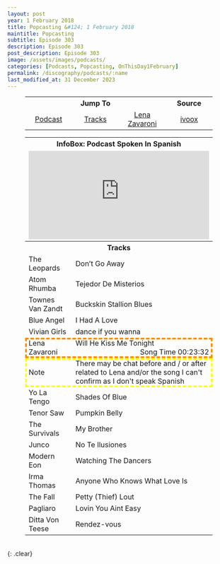 ```yaml
---
layout: post
year: 1 February 2018
title: Popcasting &#124; 1 February 2018
maintitle: Popcasting
subtitle: Episode 303
description: Episode 303
post_description: Episode 303
image: /assets/images/podcasts/
categories: [Podcasts, Popcasting, OnThisDay1February]
permalink: /discography/podcasts/:name
last_modified_at: 31 December 2023
---
```


<figure class="fig3">
<table style="text-align:center;">
<tr><th colspan="3">Jump To</th><th>Source</th></tr>
<tr><td style="width:25%;"><a href="#infobox1">Podcast</a></td><td style="width:25%;"><a href="#infobox2">Tracks</a></td><td style="width:25%;"><a href="#infobox3">Lena Zavaroni</a></td><td style="width:25%;"><a class="external-link" href="https://www.ivoox.com/en/popcasting303-audios-mp3_rf_23489872_1.html">ivoox</a></td></tr>
</table>
</figure>

<figure class="fig3">
<table>
<tr id="infobox1"><th colspan="3">InfoBox: Podcast Spoken In Spanish</th></tr>
<tr><td colspan="3"><iframe id='audio_23489872' frameborder='0' allowfullscreen='' scrolling='no' height='200' style='width:100%;' src='https://www.ivoox.com/player_ej_23489872_6_1.html' loading='lazy'></iframe></td></tr>
<tr id="infobox2" class="split"><th colspan="3">Tracks</th></tr>
<tr><td style="width:25%;" >The Leopards</td><td>Don’t Go Away</td></tr>
<tr><td>Atom Rhumba</td><td>Tejedor De Misterios</td></tr>
<tr><td>Townes Van Zandt</td><td>Buckskin Stallion Blues</td></tr>
<tr><td>Blue Angel</td><td>I Had A Love</td></tr>
<tr><td>Vivian Girls</td><td>dance if you wanna</td></tr>
<tr id="infobox3" style="outline: 4px dashed darkorange; outline-offset: -4px;"><td class="top">Lena Zavaroni</td><td>Will He Kiss Me Tonight <span style="float:right;">Song Time 00:23:32</span></td></tr>
<tr style="outline: 4px dashed yellow; outline-offset: -4px;"><td>Note</td><td>There may be chat before and / or after related to Lena and/or the song I can't confirm as I don't speak Spanish</td></tr>
<tr><td>Yo La Tengo</td><td>Shades Of Blue</td></tr>
<tr><td>Tenor Saw</td><td>Pumpkin Belly</td></tr>
<tr><td>The Survivals</td><td>My Brother</td></tr>
<tr><td>Junco</td><td>No Te Ilusiones</td></tr>
<tr><td>Modern Eon</td><td>Watching The Dancers</td></tr>
<tr><td>Irma Thomas</td><td>Anyone Who Knows What Love Is</td></tr>
<tr><td>The Fall</td><td>Petty (Thief) Lout</td></tr>
<tr><td>Pagliaro</td><td>Lovin You Aint Easy</td></tr>
<tr><td>Ditta Von Teese</td><td>Rendez-vous</td></tr>
</table>
</figure>

<br />{: .clear}

<style>
#infobox2 {scroll-margin-top: -3px;}
</style>

